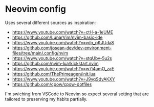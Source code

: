 # Neovim config

Uses several different sources as inspiration:
- https://www.youtube.com/watch?v=ctH-a-1eUME
- https://github.com/LunarVim/nvim-basic-ide
- https://www.youtube.com/watch?v=vdn_pKJUda8
- https://github.com/josean-dev/dev-environment-files/tree/main/.config/nvim
- https://www.youtube.com/watch?v=stqUbv-5u2s
- https://github.com/nvim-lua/kickstart.nvim
- https://www.youtube.com/watch?v=w7i4amO_zaE
- https://github.com/ThePrimeagen/init.lua
- https://www.youtube.com/watch?v=J9yqSdvAKXY
- https://github.com/cpow/cpow-dotfiles

I'm swiching from VSCode to Neovim so expect several setting that are tailored to preserving my habits partially.
